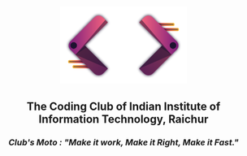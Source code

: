 <center>

<img src="../Icon/Color%20White%20Logo.png" width="250" />

## The Coding Club of Indian Institute of Information Technology, Raichur

### ***Club's Moto : "Make it work, Make it Right, Make it Fast."***

</center>
